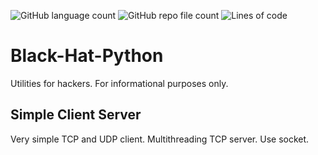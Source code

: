 ![GitHub language count](https://img.shields.io/github/languages/count/Mi-Rage/Black-Hat-Python) ![GitHub repo file count](https://img.shields.io/github/directory-file-count/Mi-Rage/Black-Hat-Python) ![Lines of code](https://img.shields.io/tokei/lines/github/Mi-Rage/Black-Hat-Python)
# Black-Hat-Python
Utilities for hackers. For informational purposes only.

## Simple Client Server
Very simple TCP and UDP client. Multithreading TCP server. Use socket.
